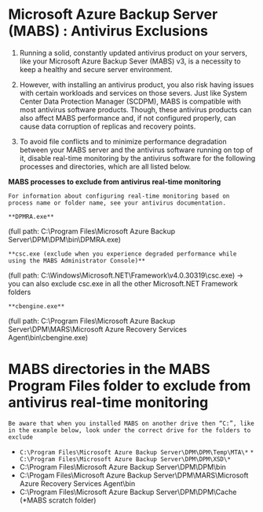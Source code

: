 # Microsoft Azure Backup Server (MABS) : Antivirus Exclusions

1. Running a solid, constantly updated antivirus product on your servers, like your Microsoft Azure Backup Sever (MABS) v3, is a necessity to keep a healthy and secure server environment.

2. However, with installing an antivirus product, you also risk having issues with certain workloads and services on those severs. Just like System Center Data Protection Manager (SCDPM), MABS is compatible with most antivirus software products. Though, these antivirus products can also affect MABS performance and, if not configured properly, can cause data corruption of replicas and recovery points.

3. To avoid file conflicts and to minimize performance degradation between your MABS server and the antivirus software running on top of it, disable real-time monitoring by the antivirus software for the following processes and directories, which are all listed below.

**MABS processes to exclude from antivirus real-time monitoring**

`For information about configuring real-time monitoring based on process name or folder name, see your antivirus documentation.`

`**DPMRA.exe**`

(full path: C:\Program Files\Microsoft Azure Backup Server\DPM\DPM\bin\DPMRA.exe)

`**csc.exe (exclude when you experience degraded performance while using the MABS Administrator Console)**`

(full path: C:\Windows\Microsoft.NET\Framework\v4.0.30319\csc.exe) -> you can also exclude csc.exe in all the other Microsoft.NET Framework folders

`**cbengine.exe**`

(full path: C:\Program Files\Microsoft Azure Backup Server\DPM\MARS\Microsoft Azure Recovery Services Agent\bin\cbengine.exe)

# MABS directories in the MABS Program Files folder to exclude from antivirus real-time monitoring

`Be aware that when you installed MABS on another drive then “C:”, like in the example below, look under the correct drive for the folders to exclude`

* `C:\Program Files\Microsoft Azure Backup Server\DPM\DPM\Temp\MTA\*`
`* C:\Program Files\Microsoft Azure Backup Server\DPM\DPM\XSD\*`
* C:\Program Files\Microsoft Azure Backup Server\DPM\DPM\bin
* C:\Progam Files\Microsoft Azure Backup Server\DPM\MARS\Microsoft Azure Recovery Services Agent\bin
* C:\Program Files\Microsoft Azure Backup Server\DPM\DPM\Cache (*MABS scratch folder)

